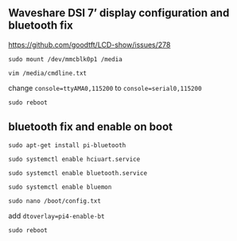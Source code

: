 ## Waveshare DSI 7’ display configuration and bluetooth fix

<https://github.com/goodtft/LCD-show/issues/278>

`sudo mount /dev/mmcblk0p1 /media`

`vim /media/cmdline.txt`

change `console=ttyAMA0,115200` to `console=serial0,115200`

`sudo reboot` 

## bluetooth fix and enable on boot

`sudo apt-get install pi-bluetooth`

`sudo systemctl enable hciuart.service`

`sudo systemctl enable bluetooth.service`

`sudo systemctl enable bluemon`

`sudo nano /boot/config.txt`

add `dtoverlay=pi4-enable-bt`

`sudo reboot`





